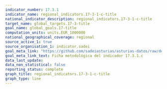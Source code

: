 ```yaml
---
indicator_number: 17.3.1
indicator_name: regional_indicators.17-3-1-c-title
national_indicator_description: regional_indicators.17-3-1-c-title
target_name: global_targets.17-3-title
goal_name: global_goals.17-title
computation_units: units.EUR_1000000
national_geographical_coverage: regional
source_active_1: true
source_organisation_1: indicator.sadei
goal_meta_link: "https://github.com/sadeiasturias/asturias-datos/raw/develop/descargas/metodologia/17.3.1.c.pdf"
goal_meta_link_text: Ficha metodológica del indicador 17.3.1.c
data_last_update:  
data_non_statistical: false
reporting_status: complete
graph_title: regional_indicators.17-3-1-c-title
graph_type: line
---
```

